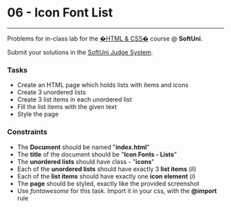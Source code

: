 # 06 - Icon Font List
------
Problems for in-class lab for the [�HTML & CSS�](https://softuni.bg/trainings/2375/html-and-css-may-2019) course @ **SoftUni**.

Submit your solutions in the [SoftUni Judge System](https://judge.softuni.bg/Contests/1234/CSS-Typography).

### Tasks
 * Create an HTML page which holds lists with items and icons
 * Create 3 unordered lists
 * Create 3 list items in each unordered list
 * Fill the list items with the given text
 * Style the page

### Constraints
 * The **Document** should be named "**index.html**"
 * The **title** of the document should be "**Icon Fonts - Lists**"
 * The **unordered lists** should have class - "**icons**"
 * Each of the **unordered lists** should have exactly 3 **list items** (_li_)
 * Each of the **list items** should have exactly one **icon element** (_i_)
 * The **page** should be styled, exactly like the provided screenshot
 * Use _fontawesome_ for this task. Import it in your css, with the **@import** rule